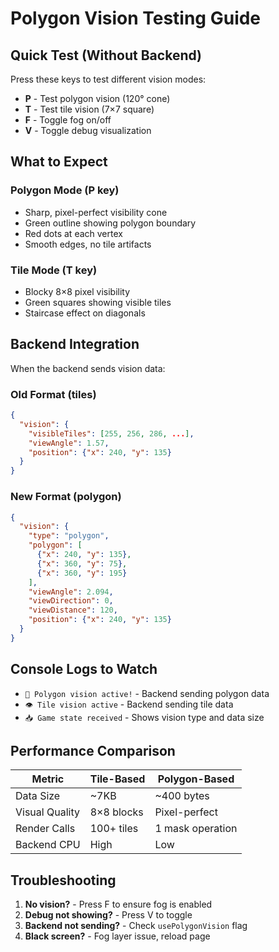 # Polygon Vision Testing Guide

## Quick Test (Without Backend)

Press these keys to test different vision modes:

- **P** - Test polygon vision (120° cone)
- **T** - Test tile vision (7×7 square)
- **F** - Toggle fog on/off
- **V** - Toggle debug visualization

## What to Expect

### Polygon Mode (P key)
- Sharp, pixel-perfect visibility cone
- Green outline showing polygon boundary
- Red dots at each vertex
- Smooth edges, no tile artifacts

### Tile Mode (T key)
- Blocky 8×8 pixel visibility
- Green squares showing visible tiles
- Staircase effect on diagonals

## Backend Integration

When the backend sends vision data:

### Old Format (tiles)
```json
{
  "vision": {
    "visibleTiles": [255, 256, 286, ...],
    "viewAngle": 1.57,
    "position": {"x": 240, "y": 135}
  }
}
```

### New Format (polygon)
```json
{
  "vision": {
    "type": "polygon",
    "polygon": [
      {"x": 240, "y": 135},
      {"x": 360, "y": 75},
      {"x": 360, "y": 195}
    ],
    "viewAngle": 2.094,
    "viewDirection": 0,
    "viewDistance": 120,
    "position": {"x": 240, "y": 135}
  }
}
```

## Console Logs to Watch

- `🔺 Polygon vision active!` - Backend sending polygon data
- `👁️ Tile vision active` - Backend sending tile data
- `📥 Game state received` - Shows vision type and data size

## Performance Comparison

| Metric | Tile-Based | Polygon-Based |
|--------|------------|---------------|
| Data Size | ~7KB | ~400 bytes |
| Visual Quality | 8×8 blocks | Pixel-perfect |
| Render Calls | 100+ tiles | 1 mask operation |
| Backend CPU | High | Low |

## Troubleshooting

1. **No vision?** - Press F to ensure fog is enabled
2. **Debug not showing?** - Press V to toggle
3. **Backend not sending?** - Check `usePolygonVision` flag
4. **Black screen?** - Fog layer issue, reload page 